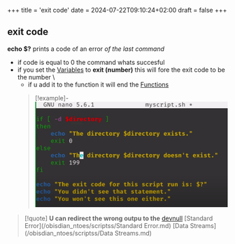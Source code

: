 +++
title = 'exit code'
date = 2024-07-22T09:10:24+02:00
draft = false
+++

## exit code 

**echo $?** prints a code of an error *of the last command*
- if code is equal to 0 the command whats succesful
- if you set the [Variables](/obisdian_ntoes/scriptss/Variables.md) to **exit (number)** this will fore the exit code to be the number \
	- if u add it to the function it will end the [Functions](/obisdian_ntoes/scriptss/Functions.md)
	>[!example]-
	> ![Pasted_image_20230401160713.png](/static/Pasted_image_20230401160713.png)

>[!quote] **U can redirect the wrong outpu to the** [devnull](/obisdian_ntoes/scriptss/devnull.md)
> [Standard Error](/obisdian_ntoes/scriptss/Standard Error.md) [Data Streams](/obisdian_ntoes/scriptss/Data Streams.md)
